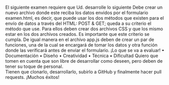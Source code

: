 El siguiente examen requiere que Ud. desarrolle lo siguiente
Debe crear un nuevo archivo donde este reciba los datos envidos por el formulario examen.html, es decir, que puede usar los dos métodos que existen para el envío de datos a través del HTML: POST & GET; queda a su criterio el método que use.
Para ellos deben crear dos archivos CSS y que los mismo estar en los dos archivos creados. Es importante que este criterio se cumpla.
De igual manera en el archivo app.js deben de crear un par de funciones, una de la cual se encargará de tomar los datos y otra función donde las verificará antes de enviar el formulario.
¡Lo que se va a evaluar!
• Documentación
• Diseño
• Creatividad
• Técnica
• Dificultad
Quiero que tomen en cuenta que son libre de desarrollar como deseen, pero deben de tener su toque de personal.  
Tienen que clonarlo, desarrollarlo, subirlo a GitHub y finalmente hacer pull requests.
¡Muchos éxitos!
